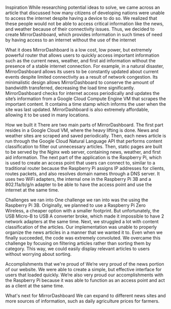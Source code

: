 Inspiration
While researching potential ideas to solve, we came across an article that discussed how many citizens of developing nations were unable to access the internet despite having a device to do so. We realized that these people would not be able to access critical information like the news, and weather because of their connectivity issues. Thus, we decided to create MirrorDashboard, which provides information in such times of need by having access to an internet without the use of the internet

What it does
MirrorDashboard is a low cost, low power, but extremely powerful router that allows users to quickly access important information such as the current news, weather, and first aid information without the presence of a stable internet connection. For example, in a natural disaster, MirrorDashboard allows its users to be constantly updated about current events despite limited connectivity as a result of network congestion. Its minimalistic design allows MirrorDashboard to conserve the amount of bandwidth transferred, decreasing the load time significantly. MirrorDashboard checks for internet access periodically and updates the site’s information from a Google Cloud Compute Engine VM that scrapes the important content. It contains a time stamp which informs the user when the site was last updated. MirrorDashboard is also extremely affordable, allowing it to be used in many locations.

How we built it
There are two main parts of MirrorDashboard. The first part resides in a Google Cloud VM, where the heavy lifting is done. News and weather sites are scraped and saved periodically. Then, each news article is run through the Google Cloud Natural Language API that performs content classification to filter out unnecessary articles. Then, static pages are built to be served by the Nginx web server, containing news, weather, and first aid information. The next part of the application is the Raspberry Pi, which is used to create an access point that users can connect to, similar to a traditional router because the Raspberry Pi assigns IP addresses for clients, routes packets, and also resolves domain names through a DNS server. It uses two WiFi adapters, the internal one in the Raspberry Pi 3B and a 802.11a/b/g/n adapter to be able to have the access point and use the internet at the same time.

Challenges we ran into
One challenge we ran into was the using the Raspberry Pi 3B. Originally, we planned to use a Raspberry Pi Zero Wireless, a cheaper option with a smaller footprint. But unfortunately, the USB Micro-B to USB A converter broke, which made it impossible to have 2 network adapters at the same time. Next, we struggled a lot with content classification of the articles. Our implementation was unable to properly organize the news articles in a manner that we wanted it to. Even when we finally succeeded, the code was extremely convoluted. We overcame this challenge by focusing on filtering articles rather than sorting them by category. This way, we could easily display relevant articles to users without worrying about sorting.

Accomplishments that we're proud of
We’re very proud of the news portion of our website. We were able to create a simple, but effective interface for users that loaded quickly. We’re also very proud our accomplishments with the Raspberry Pi because it was able to function as an access point and act as a client at the same time.

What's next for MirrorDashboard
We can expand to different news sites and more sources of information, such as daily agriculture prices for farmers.